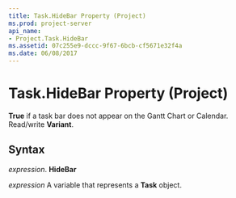 ```yaml
---
title: Task.HideBar Property (Project)
ms.prod: project-server
api_name:
- Project.Task.HideBar
ms.assetid: 07c255e9-dccc-9f67-6bcb-cf5671e32f4a
ms.date: 06/08/2017
---
```



# Task.HideBar Property (Project)

 **True** if a task bar does not appear on the Gantt Chart or Calendar. Read/write **Variant**.


## Syntax

 _expression_. **HideBar**

 _expression_ A variable that represents a **Task** object.


